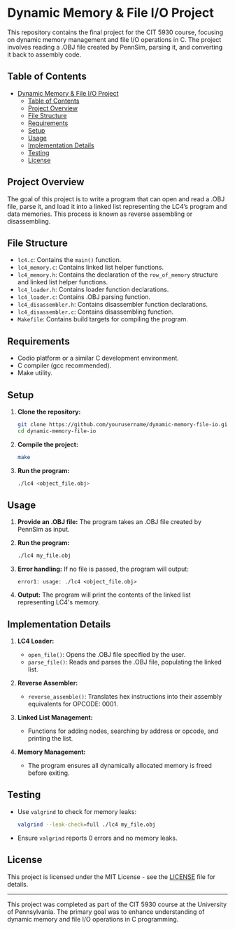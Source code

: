 
# Dynamic Memory & File I/O Project

This repository contains the final project for the CIT 5930 course, focusing on dynamic memory management and file I/O operations in C. The project involves reading a .OBJ file created by PennSim, parsing it, and converting it back to assembly code.

## Table of Contents

- [Dynamic Memory \& File I/O Project](#dynamic-memory--file-io-project)
  - [Table of Contents](#table-of-contents)
  - [Project Overview](#project-overview)
  - [File Structure](#file-structure)
  - [Requirements](#requirements)
  - [Setup](#setup)
  - [Usage](#usage)
  - [Implementation Details](#implementation-details)
  - [Testing](#testing)
  - [License](#license)

## Project Overview

The goal of this project is to write a program that can open and read a .OBJ file, parse it, and load it into a linked list representing the LC4’s program and data memories. This process is known as reverse assembling or disassembling.

## File Structure

- `lc4.c`: Contains the `main()` function.
- `lc4_memory.c`: Contains linked list helper functions.
- `lc4_memory.h`: Contains the declaration of the `row_of_memory` structure and linked list helper functions.
- `lc4_loader.h`: Contains loader function declarations.
- `lc4_loader.c`: Contains .OBJ parsing function.
- `lc4_disassembler.h`: Contains disassembler function declarations.
- `lc4_disassembler.c`: Contains disassembling function.
- `Makefile`: Contains build targets for compiling the program.

## Requirements

- Codio platform or a similar C development environment.
- C compiler (gcc recommended).
- Make utility.

## Setup

1. **Clone the repository:**
   ```sh
   git clone https://github.com/yourusername/dynamic-memory-file-io.git
   cd dynamic-memory-file-io
   ```

2. **Compile the project:**
   ```sh
   make
   ```

3. **Run the program:**
   ```sh
   ./lc4 <object_file.obj>
   ```

## Usage

1. **Provide an .OBJ file:**
   The program takes an .OBJ file created by PennSim as input.

2. **Run the program:**
   ```sh
   ./lc4 my_file.obj
   ```

3. **Error handling:**
   If no file is passed, the program will output:
   ```
   error1: usage: ./lc4 <object_file.obj>
   ```

4. **Output:**
   The program will print the contents of the linked list representing LC4's memory.

## Implementation Details

1. **LC4 Loader:**
   - `open_file()`: Opens the .OBJ file specified by the user.
   - `parse_file()`: Reads and parses the .OBJ file, populating the linked list.

2. **Reverse Assembler:**
   - `reverse_assemble()`: Translates hex instructions into their assembly equivalents for OPCODE: 0001.

3. **Linked List Management:**
   - Functions for adding nodes, searching by address or opcode, and printing the list.

4. **Memory Management:**
   - The program ensures all dynamically allocated memory is freed before exiting.

## Testing

- Use `valgrind` to check for memory leaks:
  ```sh
  valgrind --leak-check=full ./lc4 my_file.obj
  ```

- Ensure `valgrind` reports 0 errors and no memory leaks.

## License

This project is licensed under the MIT License - see the [LICENSE](LICENSE) file for details.

---

This project was completed as part of the CIT 5930 course at the University of Pennsylvania. The primary goal was to enhance understanding of dynamic memory and file I/O operations in C programming.

